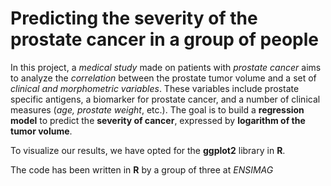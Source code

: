 # Predicting the severity of the prostate cancer in a group of people

In this project, a *medical study* made on patients with *prostate cancer* aims to analyze the *correlation* between the prostate tumor volume and a set of *clinical and morphometric variables*. These variables include prostate specific antigens, a biomarker for prostate cancer, and a number of clinical measures (*age, prostate weight*, etc.). The goal is to build a **regression model** to predict the **severity of cancer**, expressed by **logarithm of the tumor volume**.

To visualize our results, we have opted for the **ggplot2** library in **R**.

The code has been written in **R** by a group of three at *ENSIMAG*
